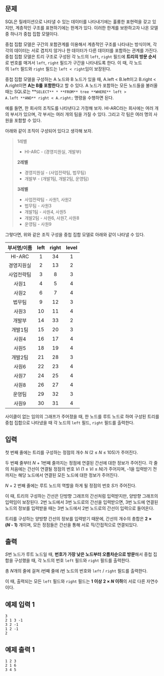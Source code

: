 ## 문제

SQL은 릴레이션으로 나타낼 수 있는 데이터를 나타내기에는 훌륭한 표현력을 갖고 있지만, 계층적인 구조를 표현하기에는 한계가 있다. 이러한 한계를 보완하고자 나온 모델 중 하나가 중첩 집합 모델이다.

중첩 집합 모델은 구간의 포함관계를 이용해서 계층적인 구조를 나타내는 방식이며, 각각의 데이터는 서로 겹치지 않거나 한 데이터가 다른 데이터를 포함하는 관계를 가진다. 중첩 집합 모델은 트리 구조로 구성된 각 노드의 `left`, `right` 필드에 **트리의 방문 순서**로 번호를 매겨서 `left`, `right` 필드가 구간을 나타내도록 한다. 이 때, 각 노드의 `left` 필드와 `right` 필드는 `left < right`임이 보장된다.

중첩 집합 모델을 구성하는 A 노드와 B 노드가 있을 때, A.left < B.left이고 B.right < A.right이면 **A는 B를 포함한다**고 할 수 있다. A 노드가 포함하는 모든 노드들을 불러올 때는 SQL로는 **`SELECT** * **FROM** tree **WHERE** left > A.left **AND** right < A.right;` 명령을 수행하면 된다.

예를 들면, 한 회사의 조직도를 나타낸다고 가정해 보자. HI-ARC라는 회사에는 여러 개의 부서가 있으며, 각 부서는 여러 개의 팀을 가질 수 있다. 그리고 각 팀은 여러 명의 사원을 포함할 수 있다.

아래와 같이 조직이 구성되어 있다고 생각해 보자.

> 1레벨
> 
> - HI-ARC - (경영지원실, 개발부)
> 
> **2레벨**
> 
> - 경영지원실 - (사업전략팀, 법무팀)
> - 개발부 - (개발1팀, 개발2팀, 운영팀)
> 
> **3레벨**
> 
> - 사업전략팀 - 사원1, 사원2
> - 법무팀 - 사원3
> - 개발1팀 - 사원4, 사원5
> - 개발2팀 - 사원6, 사원7, 사원8
> - 운영팀 - 사원9

그렇다면, 위와 같은 조직 구성을 중첩 집합 모델로 아래와 같이 나타낼 수 있다.

|부서명/이름|left|right|level|
|:---:|:---:|:---:|:---:|
|HI-ARC|1|34|1|
|경영지원실|2|13|2|
|사업전략팀|3|8|3|
|사원1|4|5|4|
|사원2|6|7|4|
|법무팀|9|12|3|
|사원3|10|11|4|
|개발부|14|33|2|
|개발1팀|15|20|3|
|사원4|16|17|4|
|사원5|18|19|4|
|개발2팀|21|28|3|
|사원6|22|23|4|
|사원7|24|25|4|
|사원8|26|27|4|
|운영팀|29|32|3|
|사원9|30|31|4|

사이클이 없는 임의의 그래프가 주어졌을 때, 한 노드를 루트 노드로 하여 구성된 트리를 중첩 집합으로 나타냈을 때 각 노드의 `left` 필드, `right` 필드를 출력한다.

## 입력

첫 번째 줄에는 트리를 구성하는 정점의 개수 *N* (2 ≤ *N* ≤ 105)가 주어진다.

두 번째 줄부터 *N* + 1번째 줄까지는 정점에 연결된 간선에 대한 정보가 주어진다. 각 줄의 처음에는 간선이 연결될 정점의 번호 *Vi* (1 ≤ *Vi* ≤ *N*)가 주어지며, -1을 입력받기 전까지는 해당 노드에서 연결된 모든 노드에 대한 정보가 주어진다.

*N* + 2 번째 줄에는 루트 노드의 역할을 하게 될 정점의 번호 *S*가 주어진다.

이 때, 트리의 구성하는 간선은 단방향 그래프의 간선처럼 입력받지만, 양방향 그래프의 입력임이 보장된다. 2번 노드에서 3번 노드로의 간선을 입력받으면, 3번 노드에 연결된 노드의 정보를 입력받을 때는 3번 노드에서 2번 노드로의 간선이 입력으로 들어온다.

트리를 구성하는 양방향 간선의 정보를 입력받기 때문에, 간선의 개수의 총합은 **2 × (*N* - 1)** 개이며, 모든 정점들은 간선을 통해 서로 직/간접적으로 연결되있다.

## 출력

*S*번 노드가 루트 노드일 때, **번호가 가장 낮은 노드부터 오름차순으로 방문**해서 중첩 집합을 구성했을 때, 각 노드의 번호 `left` 필드와 `right` 필드를 출력한다.

총 *N*개의 줄에 걸쳐 *i*번째 줄에 *i*번 노드의 번호와 `left` / `right` 필드를 출력한다.

이 때, 출력되는 모든 `left` 필드와 `right` 필드는 **1 이상** **2 × *N* 이하**의 서로 다른 자연수이다.

## 예제 입력 1

```
3
2 1 3 -1
3 2 -1
1 2 -1
2
```

## 예제 출력 1

```
1 2 3
2 1 6
3 4 5
```
